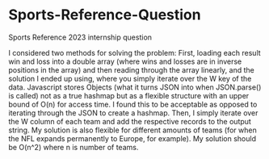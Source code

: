 # Sports-Reference-Question
Sports Reference 2023 internship question

I considered two methods for solving the problem: First, loading each result win and loss into a double array (where wins and losses are in inverse positions in the array) and then reading through the array linearly, and the solution I ended up using, where you simply iterate over the W key of the data.
Javascript stores Objects (what it turns JSON into when JSON.parse() is called) not as a true hashmap but as a flexible structure with an upper bound of O(n) for access time. I found this to be acceptable as opposed to iterating through the JSON to create a hashmap. Then, I simply iterate over the W column of each team and add the respective records to the output string. My solution is also flexible for different amounts of teams (for when the NFL expands permanently to Europe, for example). My solution should be O(n^2) where n is number of teams.